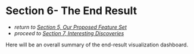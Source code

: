 # Section 6- The End Result

* *return to [Section 5, Our Proposed Feature Set](proposal.md)*
* *proceed to [Section 7, Interesting Discoveries](discoveries.md)*


Here will be an overall summary of the end-result visualization dashboard.

